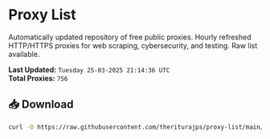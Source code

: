 # Proxy List

Automatically updated repository of free public proxies. Hourly refreshed HTTP/HTTPS proxies for web scraping, cybersecurity, and testing. Raw list available.

**Last Updated:** `Tuesday 25-03-2025 21:14:36 UTC`  
**Total Proxies:** `756`

## 📥 Download
```bash
curl -O https://raw.githubusercontent.com/theriturajps/proxy-list/main/proxies.txt
